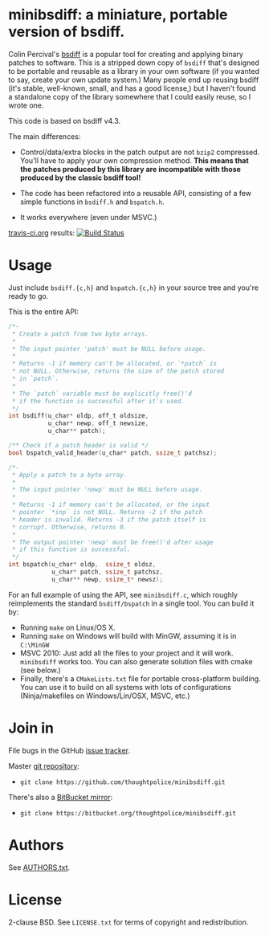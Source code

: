 # minibsdiff: a miniature, portable version of bsdiff.

Colin Percival's [bsdiff][] is a popular tool for creating and applying binary
patches to software. This is a stripped down copy of `bsdiff` that's designed
to be portable and reusable as a library in your own software (if you wanted to
say, create your own update system.) Many people end up reusing bsdiff (it's
stable, well-known, small, and has a good license,) but I haven't found a
standalone copy of the library somewhere that I could easily reuse, so I wrote
one.

This code is based on bsdiff v4.3.

The main differences:

  * Control/data/extra blocks in the patch output are not `bzip2` compressed.
    You'll have to apply your own compression method. **This means that the
    patches produced by this library are incompatible with those produced by
    the classic bsdiff tool!**

  * The code has been refactored into a reusable API, consisting of a few
    simple functions in `bsdiff.h` and `bspatch.h`.

  * It works everywhere (even under MSVC.)

[travis-ci.org](http://travis-ci.org) results: [![Build Status](https://secure.travis-ci.org/thoughtpolice/minibsdiff.png?branch=master)](http://travis-ci.org/thoughtpolice/minibsdiff)

# Usage

Just include `bsdiff.{c,h}` and `bspatch.{c,h}` in your source tree and you're
ready to go.

This is the entire API:

```c
/*-
 * Create a patch from two byte arrays.
 *
 * The input pointer 'patch' must be NULL before usage.
 *
 * Returns -1 if memory can't be allocated, or `*patch` is
 * not NULL. Otherwise, returns the size of the patch stored
 * in `patch`.
 *
 * The `patch` variable must be explicitly free()'d
 * if the function is successful after it's used.
 */
int bsdiff(u_char* oldp, off_t oldsize,
           u_char* newp, off_t newsize,
           u_char** patch);

/** Check if a patch header is valid */
bool bspatch_valid_header(u_char* patch, ssize_t patchsz);

/*-
 * Apply a patch to a byte array.
 *
 * The input pointer 'newp' must be NULL before usage.
 *
 * Returns -1 if memory can't be allocated, or the input
 * pointer `*inp` is not NULL. Returns -2 if the patch
 * header is invalid. Returns -3 if the patch itself is
 * corrupt. Otherwise, returns 0.
 *
 * The output pointer 'newp' must be free()'d after usage
 * if this function is successful.
 */
int bspatch(u_char* oldp,  ssize_t oldsz,
            u_char* patch, ssize_t patchsz,
            u_char** newp, ssize_t* newsz);
```

For an full example of using the API, see `minibsdiff.c`, which roughly
reimplements the standard `bsdiff/bspatch` in a single tool. You can
build it by:

  * Running `make` on Linux/OS X.
  * Running `make` on Windows will build with MinGW, assuming it is
    in `C:\MinGW`
  * MSVC 2010: Just add all the files to your project and it will work.
    `minibsdiff` works too. You can also generate solution files with
    cmake (see below.)
  * Finally, there's a `CMakeLists.txt` file for portable cross-platform
    building. You can use it to build on all systems with lots of
    configurations (Ninja/makefiles on Windows/Lin/OSX, MSVC, etc.)

# Join in

File bugs in the GitHub [issue tracker][].

Master [git repository][gh]:

* `git clone https://github.com/thoughtpolice/minibsdiff.git`

There's also a [BitBucket mirror][bb]:

* `git clone https://bitbucket.org/thoughtpolice/minibsdiff.git`

# Authors

See [AUTHORS.txt](https://raw.github.com/thoughtpolice/minibsdiff/master/AUTHORS.txt).

# License

2-clause BSD. See `LICENSE.txt` for terms of copyright and redistribution.

[bsdiff]: http://www.daemonology.net/bsdiff/
[issue tracker]: http://github.com/thoughtpolice/minibsdiff/issues
[gh]: http://github.com/thoughtpolice/minibsdiff
[bb]: http://bitbucket.org/thoughtpolice/minibsdiff

